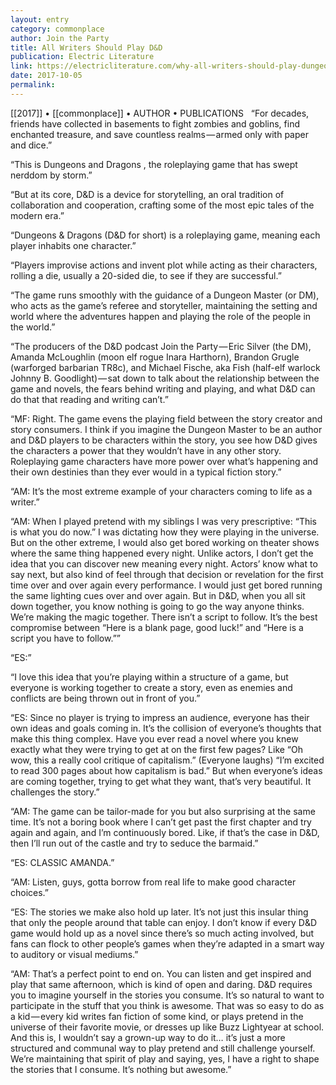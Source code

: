 ```yaml
---
layout: entry
category: commonplace
author: Join the Party
title: All Writers Should Play D&D
publication: Electric Literature
link: https://electricliterature.com/why-all-writers-should-play-dungeons-dragons-23b6a1561075
date: 2017-10-05
permalink: 
---
```


[[2017]] • [[commonplace]] • AUTHOR • PUBLICATIONS 
 
“For decades, friends have collected in basements to fight zombies and goblins, find enchanted treasure, and save countless realms — armed only with paper and dice.”

“This is Dungeons and Dragons , the roleplaying game that has swept nerddom by storm.”

“But at its core, D&D is a device for storytelling, an oral tradition of collaboration and cooperation, crafting some of the most epic tales of the modern era.”

“Dungeons & Dragons (D&D for short) is a roleplaying game, meaning each player inhabits one character.”

“Players improvise actions and invent plot while acting as their characters, rolling a die, usually a 20-sided die, to see if they are successful.”

“The game runs smoothly with the guidance of a Dungeon Master (or DM), who acts as the game’s referee and storyteller, maintaining the setting and world where the adventures happen and playing the role of the people in the world.”

“The producers of the D&D podcast Join the Party — Eric Silver (the DM), Amanda McLoughlin (moon elf rogue Inara Harthorn), Brandon Grugle (warforged barbarian TR8c), and Michael Fische, aka Fish (half-elf warlock Johnny B. Goodlight) — sat down to talk about the relationship between the game and novels, the fears behind writing and playing, and what D&D can do that that reading and writing can’t.”

“MF: Right. The game evens the playing field between the story creator and story consumers. I think if you imagine the Dungeon Master to be an author and D&D players to be characters within the story, you see how D&D gives the characters a power that they wouldn’t have in any other story. Roleplaying game characters have more power over what’s happening and their own destinies than they ever would in a typical fiction story.”

“AM: It’s the most extreme example of your characters coming to life as a writer.”

“AM: When I played pretend with my siblings I was very prescriptive: “This is what you do now.” I was dictating how they were playing in the universe. But on the other extreme, I would also get bored working on theater shows where the same thing happened every night. Unlike actors, I don’t get the idea that you can discover new meaning every night. Actors’ know what to say next, but also kind of feel through that decision or revelation for the first time over and over again every performance. I would just get bored running the same lighting cues over and over again. But in D&D, when you all sit down together, you know nothing is going to go the way anyone thinks. We’re making the magic together. There isn’t a script to follow. It’s the best compromise between “Here is a blank page, good luck!” and “Here is a script you have to follow.””

“ES:”

“I love this idea that you’re playing within a structure of a game, but everyone is working together to create a story, even as enemies and conflicts are being thrown out in front of you.”

“ES: Since no player is trying to impress an audience, everyone has their own ideas and goals coming in. It’s the collision of everyone’s thoughts that make this thing complex. Have you ever read a novel where you knew exactly what they were trying to get at on the first few pages? Like “Oh wow, this a really cool critique of capitalism.” (Everyone laughs) “I’m excited to read 300 pages about how capitalism is bad.” But when everyone’s ideas are coming together, trying to get what they want, that’s very beautiful. It challenges the story.”

“AM: The game can be tailor-made for you but also surprising at the same time. It’s not a boring book where I can’t get past the first chapter and try again and again, and I’m continuously bored. Like, if that’s the case in D&D, then I’ll run out of the castle and try to seduce the barmaid.”

“ES: CLASSIC AMANDA.”

“AM: Listen, guys, gotta borrow from real life to make good character choices.”

“ES: The stories we make also hold up later. It’s not just this insular thing that only the people around that table can enjoy. I don’t know if every D&D game would hold up as a novel since there’s so much acting involved, but fans can flock to other people’s games when they’re adapted in a smart way to auditory or visual mediums.”

“AM: That’s a perfect point to end on. You can listen and get inspired and play that same afternoon, which is kind of open and daring. D&D requires you to imagine yourself in the stories you consume. It’s so natural to want to participate in the stuff that you think is awesome. That was so easy to do as a kid — every kid writes fan fiction of some kind, or plays pretend in the universe of their favorite movie, or dresses up like Buzz Lightyear at school. And this is, I wouldn’t say a grown-up way to do it… it’s just a more structured and communal way to play pretend and still challenge yourself. We’re maintaining that spirit of play and saying, yes, I have a right to shape the stories that I consume. It’s nothing but awesome.”
